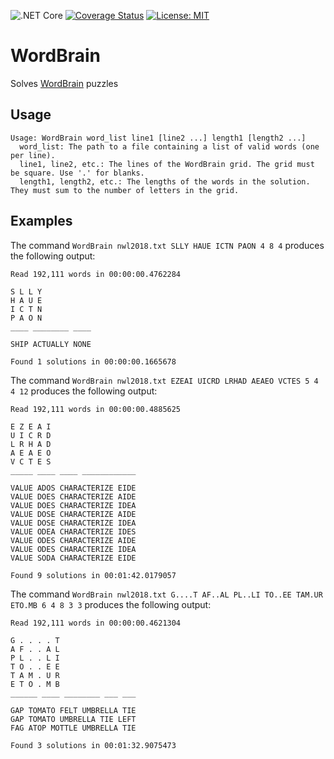 ![.NET Core](https://github.com/stogle/WordBrain/workflows/.NET%20Core/badge.svg)
[![Coverage Status](https://coveralls.io/repos/github/stogle/WordBrain/badge.svg)](https://coveralls.io/github/stogle/WordBrain)
[![License: MIT](https://img.shields.io/badge/License-MIT-green.svg)](LICENSE.md)

# WordBrain
Solves [WordBrain](https://www.maginteractive.com/games/wordbrain/) puzzles

## Usage
    Usage: WordBrain word_list line1 [line2 ...] length1 [length2 ...]
      word_list: The path to a file containing a list of valid words (one per line).
      line1, line2, etc.: The lines of the WordBrain grid. The grid must be square. Use '.' for blanks.
      length1, length2, etc.: The lengths of the words in the solution. They must sum to the number of letters in the grid.

## Examples

The command `WordBrain nwl2018.txt SLLY HAUE ICTN PAON 4 8 4` produces the following output:

    Read 192,111 words in 00:00:00.4762284

    S L L Y
    H A U E
    I C T N
    P A O N
    ____ ________ ____

    SHIP ACTUALLY NONE

    Found 1 solutions in 00:00:00.1665678

The command `WordBrain nwl2018.txt EZEAI UICRD LRHAD AEAEO VCTES 5 4 4 12` produces the following output:

    Read 192,111 words in 00:00:00.4885625
    
    E Z E A I
    U I C R D
    L R H A D
    A E A E O
    V C T E S
    _____ ____ ____ ____________
    
    VALUE ADOS CHARACTERIZE EIDE
    VALUE DOES CHARACTERIZE AIDE
    VALUE DOES CHARACTERIZE IDEA
    VALUE DOSE CHARACTERIZE AIDE
    VALUE DOSE CHARACTERIZE IDEA
    VALUE ODEA CHARACTERIZE IDES
    VALUE ODES CHARACTERIZE AIDE
    VALUE ODES CHARACTERIZE IDEA
    VALUE SODA CHARACTERIZE EIDE
    
    Found 9 solutions in 00:01:42.0179057

The command `WordBrain nwl2018.txt G....T AF..AL PL..LI TO..EE TAM.UR ETO.MB 6 4 8 3 3` produces the following output:

    Read 192,111 words in 00:00:00.4621304
    
    G . . . . T
    A F . . A L
    P L . . L I
    T O . . E E
    T A M . U R
    E T O . M B
    ______ ____ ________ ___ ___
    
    GAP TOMATO FELT UMBRELLA TIE
    GAP TOMATO UMBRELLA TIE LEFT
    FAG ATOP MOTTLE UMBRELLA TIE
    
    Found 3 solutions in 00:01:32.9075473
